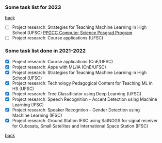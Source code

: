 ### Some task list for 2023

[back](./)

- [ ] Project research: Strategies for Teaching Machine Learning in High School (UFSC) [PPGCC Computer Science Posgrad Program](https://ppgcc.ufsc.br/?lang=en)
- [ ] Project research: Course applications (UFSC)

### Some task list done in 2021-2022

- [x] Project research: Course applications (CnE/UFSC)
- [x] Project research: Apps with ML/IA (CnE/UFSC)
- [x] Project research: Strategies for Teaching Machine Learning in High School (UFSC)
- [x] Project research: Technology Pedagogical Content for Teaching ML in HS (UFSC)
- [x] Project research: Tree Classificator using Deep Learning (UFSC)
- [x] Project research: Speech Recognition - Accent Detection using Machine Learning (IFSC)
- [x] Project research: Speaker Recogntion - Gender Detection using Machine Learning (IFSC)
- [x] Project research: Ground Station IFSC using SatNOGS for signal receiver for Cubesats, Small Satellites and International Space Station (IFSC)

[back](./)
